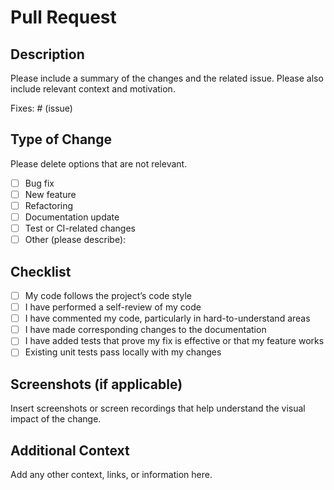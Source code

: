 # Pull Request

## Description

Please include a summary of the changes and the related issue. Please also include relevant context and motivation.

Fixes: # (issue)

## Type of Change

Please delete options that are not relevant.

- [ ] Bug fix  
- [ ] New feature  
- [ ] Refactoring  
- [ ] Documentation update  
- [ ] Test or CI-related changes  
- [ ] Other (please describe):

## Checklist

- [ ] My code follows the project’s code style
- [ ] I have performed a self-review of my code
- [ ] I have commented my code, particularly in hard-to-understand areas
- [ ] I have made corresponding changes to the documentation
- [ ] I have added tests that prove my fix is effective or that my feature works
- [ ] Existing unit tests pass locally with my changes

## Screenshots (if applicable)

Insert screenshots or screen recordings that help understand the visual impact of the change.

## Additional Context

Add any other context, links, or information here.
